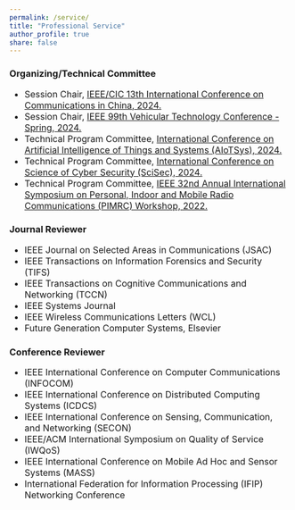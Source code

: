 ```yaml
---
permalink: /service/
title: "Professional Service"
author_profile: true
share: false
---
```


### Organizing/Technical Committee

<div style="font-size: 16px;" markdown="1">

+ Session Chair, [IEEE/CIC 13th International Conference on Communications in China, 2024.](https://iccc2024.ieee-iccc.org/)
+ Session Chair, [IEEE 99th Vehicular Technology Conference - Spring, 2024.](https://events.vtsociety.org/vtc2024-spring/)
+ Technical Program Committee, [International Conference on Artificial Intelligence of Things and Systems (AIoTSys), 2024.](https://crowdos.cn/AIoTSys/2024/)
+ Technical Program Committee, [International Conference on Science of Cyber Security (SciSec), 2024.](https://scisec.org/index.html)
+ Technical Program Committee, [IEEE 32nd Annual International Symposium on Personal, Indoor and Mobile Radio Communications (PIMRC) Workshop, 2022.](http://pimrc2022.ieee-pimrc.org/)

</div>
  
### Journal Reviewer

<div style="font-size: 16px;" markdown="1">
  
+ IEEE Journal on Selected Areas in Communications (JSAC)
+ IEEE Transactions on Information Forensics and Security (TIFS)
+ IEEE Transactions on Cognitive Communications and Networking (TCCN)
+ IEEE Systems Journal
+ IEEE Wireless Communications Letters (WCL)
+ Future Generation Computer Systems, Elsevier

</div>

### Conference Reviewer

<div style="font-size: 16px;" markdown="1">


+ IEEE International Conference on Computer Communications (INFOCOM)
+ IEEE International Conference on Distributed Computing Systems (ICDCS)
+ IEEE International Conference on Sensing, Communication, and Networking (SECON)
+ IEEE/ACM International Symposium on Quality of Service (IWQoS)
+ IEEE International Conference on Mobile Ad Hoc and Sensor Systems (MASS)
+ International Federation for Information Processing (IFIP) Networking Conference

</div>
